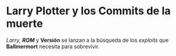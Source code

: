 # Larry Plotter y los Commits de la muerte

**Larry*, **ROM*** y **Versión** se lanzan a la búsqueda de los *exploits* que **Ballmermort** necesita para sobrevivir.
